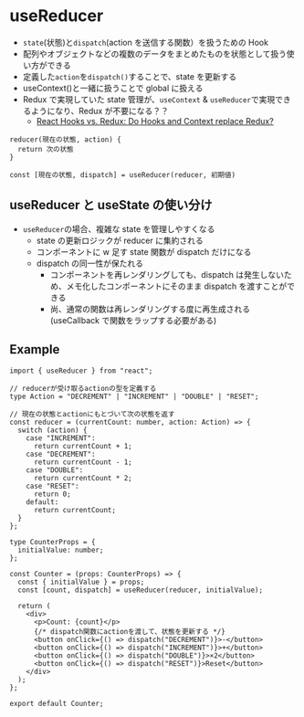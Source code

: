 # useReducer

- `state`(状態)と`dispatch`(action を送信する関数）を扱うための Hook
- 配列やオブジェクトなどの複数のデータをまとめたものを状態として扱う使い方ができる
- 定義した`action`を`dispatch()`することで、state を更新する
- useContext()と一緒に扱うことで global に扱える
- Redux で実現していた state 管理が、`useContext` & `useReducer`で実現できるようになり、Redux が不要になる？？
  - [React Hooks vs. Redux: Do Hooks and Context replace Redux?](https://blog.logrocket.com/react-hooks-context-redux-state-management/)

```tsx
reducer(現在の状態, action) {
  return 次の状態
}

const [現在の状態, dispatch] = useReducer(reducer, 初期値)
```

## useReducer と useState の使い分け

- `useReducer`の場合、複雑な state を管理しやすくなる
  - state の更新ロジックが reducer に集約される
  - コンポーネントに w 足す state 関数が dispatch だけになる
  - dispatch の同一性が保たれる
    - コンポーネントを再レンダリングしても、dispatch は発生しないため、メモ化したコンポーネントにそのまま dispatch を渡すことができる
    - 尚、通常の関数は再レンダリングする度に再生成される(useCallback で関数をラップする必要がある)

## Example

```tsx
import { useReducer } from "react";

// reducerが受け取るactionの型を定義する
type Action = "DECREMENT" | "INCREMENT" | "DOUBLE" | "RESET";

// 現在の状態とactionにもとづいて次の状態を返す
const reducer = (currentCount: number, action: Action) => {
  switch (action) {
    case "INCREMENT":
      return currentCount + 1;
    case "DECREMENT":
      return currentCount - 1;
    case "DOUBLE":
      return currentCount * 2;
    case "RESET":
      return 0;
    default:
      return currentCount;
  }
};

type CounterProps = {
  initialValue: number;
};

const Counter = (props: CounterProps) => {
  const { initialValue } = props;
  const [count, dispatch] = useReducer(reducer, initialValue);

  return (
    <div>
      <p>Count: {count}</p>
      {/* dispatch関数にactionを渡して、状態を更新する */}
      <button onClick={() => dispatch("DECREMENT")}>-</button>
      <button onClick={() => dispatch("INCREMENT")}>+</button>
      <button onClick={() => dispatch("DOUBLE")}>×2</button>
      <button onClick={() => dispatch("RESET")}>Reset</button>
    </div>
  );
};

export default Counter;
```
